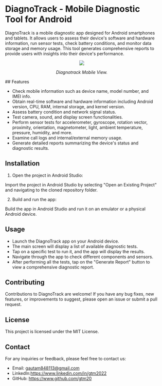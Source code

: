 # DiagnoTrack - Mobile Diagnostic Tool for Android

DiagnoTrack is a mobile diagnostic app designed for Android smartphones and tablets. It allows users to assess their device's software and hardware information, run sensor tests, check battery conditions, and monitor data storage and memory usage. This tool generates comprehensive reports to provide users with insights into their device's performance.
<p align="center">
<img src="https://github.com/gtm20/DiagnoTrack/assets/115064011/ed153ed6-1454-440a-bd87-7e06e7192e70"/>
  </p>
<p align="center">
<em>Diagnotrack Mobile View.</em>
</p>
## Features

- Check mobile information such as device name, model number, and IMEI info.
- Obtain real-time software and hardware information including Android version, CPU, RAM, internal storage, and kernel version.
- Assess battery condition and network signal status.
- Test camera, sound, and display screen functionalities.
- Perform sensor tests for accelerometer, gyroscope, rotation vector, proximity, orientation, magnetometer, light, ambient temperature, pressure, humidity, and more.
- Examine call logs and internal/external memory usage.
- Generate detailed reports summarizing the device's status and diagnostic results.


## Installation

1. Open the project in Android Studio:

Import the project in Android Studio by selecting "Open an Existing Project" and navigating to the cloned repository folder.

2. Build and run the app:

Build the app in Android Studio and run it on an emulator or a physical Android device.

## Usage

- Launch the DiagnoTrack app on your Android device.
- The main screen will display a list of available diagnostic tests.
- Tap on a specific test to run it, and the app will display the results.
- Navigate through the app to check different components and sensors.
- After performing all the tests, tap on the "Generate Report" button to view a comprehensive diagnostic report.

## Contributing

Contributions to DiagnoTrack are welcome! If you have any bug fixes, new features, or improvements to suggest, please open an issue or submit a pull request.

## License

This project is licensed under the MIT License.

## Contact

For any inquiries or feedback, please feel free to contact us:

- Email: gautam848113@gmail.com 
- LinkedIn:https://www.linkedin.com/in/gtm2022
- GitHub: https://www.github.com/gtm20


